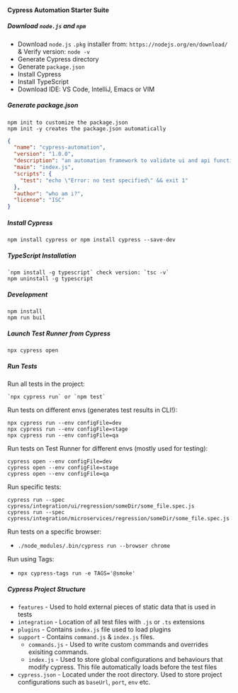 #### Cypress Automation Starter Suite

##### Download `node.js` and `npm`
- Download `node.js` `.pkg` installer from: `https://nodejs.org/en/download/` & Verify version: `node -v`
- Generate Cypress directory
- Generate `package.json`
- Install Cypress
- Install TypeScript
- Download IDE: VS Code, IntelliJ, Emacs or VIM

##### Generate package.json
```shell
npm init to customize the package.json
npm init -y creates the package.json automatically
```

```json
{
  "name": "cypress-automation",
  "version": "1.0.0",
  "description": "an automation framework to validate ui and api functionalities",
  "main": "index.js",
  "scripts": {
    "test": "echo \"Error: no test specified\" && exit 1"
  },
  "author": "who am i?",
  "license": "ISC"
}
```

##### Install Cypress 
```shell
npm install cypress or npm install cypress --save-dev
```

##### TypeScript Installation
```shell
`npm install -g typescript` check version: `tsc -v`
npm uninstall -g typescript
```

##### Development 
```shell
npm install
npm run buil
```

##### Launch Test Runner from Cypress 
```shell
npx cypress open
```

##### Run Tests 
Run all tests in the project:
```shell
`npx cypress run` or `npm test`
```

Run tests on different envs (generates test results in CLI!): 
```shell
npx cypress run --env configFile=dev
npx cypress run --env configFile=stage
npx cypress run --env configFile=qa
```

Run tests on Test Runner for different envs (mostly used for testing):
```shell
cypress open --env configFile=dev
cypress open --env configFile=stage
cypress open --env configFile=qa
```

Run specific tests:
```shell
cypress run --spec cypress/integration/ui/regression/someDir/some_file.spec.js
cypress run --spec cypress/integration/microservices/regression/someDir/some_file.spec.js
```

Run tests on a specific browser:
- `./node_modules/.bin/cypress run --browser chrome`

Run using Tags:
- `npx cypress-tags run -e TAGS='@smoke'`


##### Cypress Project Structure
- `features` - Used to hold external pieces of static data that is used in tests
- `integration` - Location of all test files with `.js` or `.ts` extensions
- `plugins` - Contains `index.js` file used to load plugins
- `support` - Contains `command.js` & `index.js` files. 
	- `commands.js` - Used to write custom commands and overrides exisiting commands. 
	- `index.js` - Used to store global configurations and behaviours that modify cypress. This file automatically loads before the test files
- `cypress.json` - Located under the root directory. Used to store project configurations such as `baseUrl`, `port`, `env` etc.
